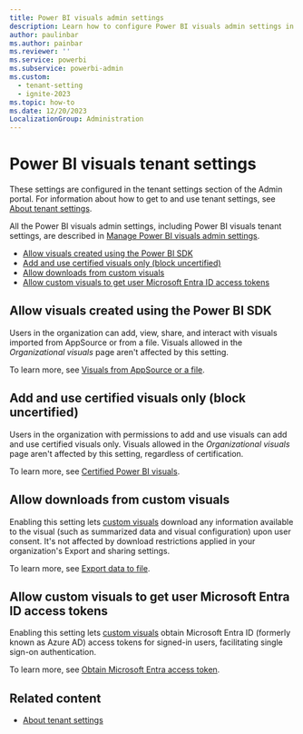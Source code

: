 ```yaml
---
title: Power BI visuals admin settings
description: Learn how to configure Power BI visuals admin settings in Fabric.
author: paulinbar
ms.author: painbar
ms.reviewer: ''
ms.service: powerbi
ms.subservice: powerbi-admin
ms.custom:
  - tenant-setting
  - ignite-2023
ms.topic: how-to
ms.date: 12/20/2023
LocalizationGroup: Administration
---
```


# Power BI visuals tenant settings

These settings are configured in the tenant settings section of the Admin portal. For information about how to get to and use tenant settings, see [About tenant settings](tenant-settings-index.md).

All the Power BI visuals admin settings, including Power BI visuals tenant settings, are described in [Manage Power BI visuals admin settings](organizational-visuals.md).

* [Allow visuals created using the Power BI SDK](#allow-visuals-created-using-the-power-bi-sdk)
* [Add and use certified visuals only (block uncertified)](#add-and-use-certified-visuals-only-block-uncertified)
* [Allow downloads from custom visuals](#allow-downloads-from-custom-visuals)
* [Allow custom visuals to get user Microsoft Entra ID access tokens](#allow-custom-visuals-to-get-user-microsoft-entra-id-access-tokens)

## Allow visuals created using the Power BI SDK

Users in the organization can add, view, share, and interact with visuals imported from AppSource or from a file. Visuals allowed in the *Organizational visuals* page aren't affected by this setting.

To learn more, see [Visuals from AppSource or a file](organizational-visuals.md#visuals-from-appsource-or-a-file).

## Add and use certified visuals only (block uncertified)

Users in the organization with permissions to add and use visuals can add and use certified visuals only. Visuals allowed in the *Organizational visuals* page aren't affected by this setting, regardless of certification.

To learn more, see [Certified Power BI visuals](organizational-visuals.md#certified-power-bi-visuals).

## Allow downloads from custom visuals

Enabling this setting lets [custom visuals](/power-bi/developer/visuals/power-bi-custom-visuals) download any information available to the visual (such as summarized data and visual configuration) upon user consent. It's not affected by download restrictions applied in your organization's Export and sharing settings.

To learn more, see [Export data to file](organizational-visuals.md#export-data-to-file).

## Allow custom visuals to get user Microsoft Entra ID access tokens

Enabling this setting lets [custom visuals](/power-bi/developer/visuals/power-bi-custom-visuals) obtain Microsoft Entra ID (formerly known as Azure AD) access tokens for signed-in users, facilitating single sign-on authentication.

To learn more, see [Obtain Microsoft Entra access token](organizational-visuals.md#appsource-custom-visuals-sso).

## Related content

* [About tenant settings](tenant-settings-index.md)
